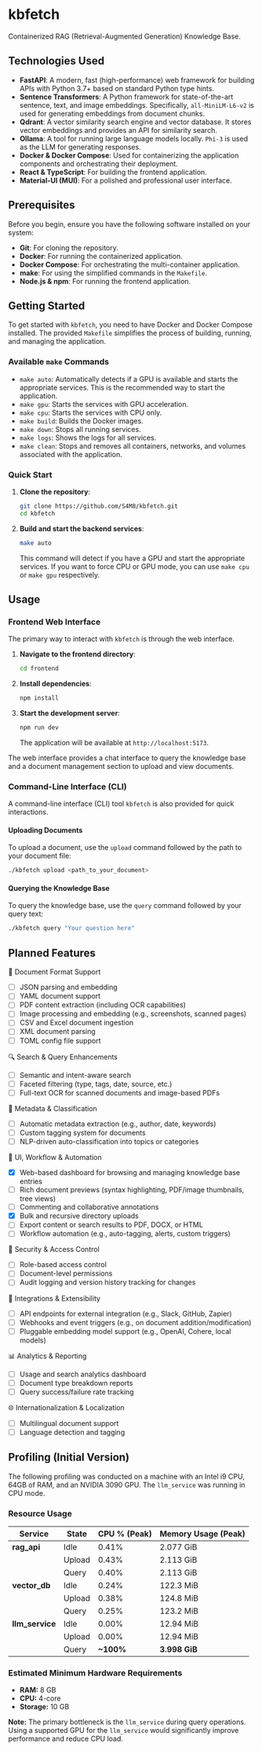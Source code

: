 # kbfetch

Containerized RAG (Retrieval-Augmented Generation) Knowledge Base.

## Technologies Used

*   **FastAPI**: A modern, fast (high-performance) web framework for building APIs with Python 3.7+ based on standard Python type hints.
*   **Sentence Transformers**: A Python framework for state-of-the-art sentence, text, and image embeddings. Specifically, `all-MiniLM-L6-v2` is used for generating embeddings from document chunks.
*   **Qdrant**: A vector similarity search engine and vector database. It stores vector embeddings and provides an API for similarity search.
*   **Ollama**: A tool for running large language models locally. `Phi-3` is used as the LLM for generating responses.
*   **Docker & Docker Compose**: Used for containerizing the application components and orchestrating their deployment.
*   **React & TypeScript**: For building the frontend application.
*   **Material-UI (MUI)**: For a polished and professional user interface.

## Prerequisites

Before you begin, ensure you have the following software installed on your system:

*   **Git**: For cloning the repository.
*   **Docker**: For running the containerized application.
*   **Docker Compose**: For orchestrating the multi-container application.
*   **make**: For using the simplified commands in the `Makefile`.
*   **Node.js & npm**: For running the frontend application.

## Getting Started

To get started with `kbfetch`, you need to have Docker and Docker Compose installed. The provided `Makefile` simplifies the process of building, running, and managing the application.

### Available `make` Commands

*   `make auto`: Automatically detects if a GPU is available and starts the appropriate services. This is the recommended way to start the application.
*   `make gpu`: Starts the services with GPU acceleration.
*   `make cpu`: Starts the services with CPU only.
*   `make build`: Builds the Docker images.
*   `make down`: Stops all running services.
*   `make logs`: Shows the logs for all services.
*   `make clean`: Stops and removes all containers, networks, and volumes associated with the application.

### Quick Start

1.  **Clone the repository**:
    ```bash
    git clone https://github.com/S4M8/kbfetch.git
    cd kbfetch
    ```

2.  **Build and start the backend services**:
    ```bash
    make auto
    ```
    This command will detect if you have a GPU and start the appropriate services. If you want to force CPU or GPU mode, you can use `make cpu` or `make gpu` respectively.

## Usage

### Frontend Web Interface

The primary way to interact with `kbfetch` is through the web interface.

1.  **Navigate to the frontend directory**:
    ```bash
    cd frontend
    ```

2.  **Install dependencies**:
    ```bash
    npm install
    ```

3.  **Start the development server**:
    ```bash
    npm run dev
    ```
    The application will be available at `http://localhost:5173`.

The web interface provides a chat interface to query the knowledge base and a document management section to upload and view documents.

### Command-Line Interface (CLI)

A command-line interface (CLI) tool `kbfetch` is also provided for quick interactions.

#### Uploading Documents

To upload a document, use the `upload` command followed by the path to your document file:

```bash
./kbfetch upload <path_to_your_document>
```

#### Querying the Knowledge Base

To query the knowledge base, use the `query` command followed by your query text:

```bash
./kbfetch query "Your question here"
```

## Planned Features

📄 Document Format Support
- [ ] JSON parsing and embedding
- [ ] YAML document support
- [ ] PDF content extraction (including OCR capabilities)
- [ ] Image processing and embedding (e.g., screenshots, scanned pages)
- [ ] CSV and Excel document ingestion
- [ ] XML document parsing
- [ ] TOML config file support

🔍 Search & Query Enhancements
- [ ] Semantic and intent-aware search
- [ ] Faceted filtering (type, tags, date, source, etc.)
- [ ] Full-text OCR for scanned documents and image-based PDFs

🧠 Metadata & Classification
- [ ] Automatic metadata extraction (e.g., author, date, keywords)
- [ ] Custom tagging system for documents
- [ ] NLP-driven auto-classification into topics or categories

🔗 UI, Workflow & Automation
- [x] Web-based dashboard for browsing and managing knowledge base entries
- [ ] Rich document previews (syntax highlighting, PDF/image thumbnails, tree views)
- [ ] Commenting and collaborative annotations
- [x] Bulk and recursive directory uploads
- [ ] Export content or search results to PDF, DOCX, or HTML
- [ ] Workflow automation (e.g., auto-tagging, alerts, custom triggers)

🔐 Security & Access Control
- [ ] Role-based access control
- [ ] Document-level permissions
- [ ] Audit logging and version history tracking for changes

🔧 Integrations & Extensibility
- [ ] API endpoints for external integration (e.g., Slack, GitHub, Zapier)
- [ ] Webhooks and event triggers (e.g., on document addition/modification)
- [ ] Pluggable embedding model support (e.g., OpenAI, Cohere, local models)

📊 Analytics & Reporting
- [ ] Usage and search analytics dashboard
- [ ] Document type breakdown reports
- [ ] Query success/failure rate tracking

🌐 Internationalization & Localization
- [ ] Multilingual document support
- [ ] Language detection and tagging

## Profiling (Initial Version)

The following profiling was conducted on a machine with an Intel i9 CPU, 64GB of RAM, and an NVIDIA 3090 GPU. The `llm_service` was running in CPU mode.

### Resource Usage

| Service         | State  | CPU % (Peak) | Memory Usage (Peak) |
| --------------- | ------ | ------------ | ------------------- |
| **rag_api**     | Idle   | 0.41%        | 2.077 GiB           |
|                 | Upload | 0.43%        | 2.113 GiB           |
|                 | Query  | 0.40%        | 2.113 GiB           |
| **vector_db**   | Idle   | 0.24%        | 122.3 MiB           |
|                 | Upload | 0.38%        | 124.8 MiB           |
|                 | Query  | 0.25%        | 123.2 MiB           |
| **llm_service** | Idle   | 0.00%        | 12.94 MiB           |
|                 | Upload | 0.00%        | 12.94 MiB           |
|                 | Query  | **~100%**    | **3.998 GiB**       |

### Estimated Minimum Hardware Requirements

*   **RAM:** 8 GB
*   **CPU:** 4-core
*   **Storage:** 10 GB

**Note:** The primary bottleneck is the `llm_service` during query operations. Using a supported GPU for the `llm_service` would significantly improve performance and reduce CPU load.